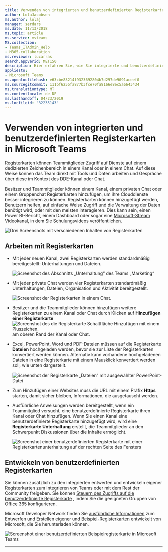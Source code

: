 ```yaml
---
title: Verwenden von integrierten und benutzerdefinierten Registerkarten in Microsoft Teams
author: LolaJacobsen
ms.author: lolaj
manager: serdars
ms.date: 11/13/2018
ms.topic: article
ms.service: msteams
MS.collection:
- Teams_ITAdmin_Help
- M365-collaboration
ms.reviewer: lucarras
search.appverid: MET150
description: Hier erfahren Sie, wie Sie integrierte und benutzerdefinierte Registerkarten verwenden können, um Funktionen wie Unterhaltungen, Dateien, Karten usw. einzubeziehen.
appliesto:
- Microsoft Teams
ms.openlocfilehash: e63cbe83214f9323692804b7d297de9091aceef0
ms.sourcegitcommit: 111bf6255fa877b3fce70fa8166e8ec5a6643434
ms.translationtype: MT
ms.contentlocale: de-DE
ms.lasthandoff: 04/23/2019
ms.locfileid: "32235143"
---
```

<a name="use-built-in-and-custom-tabs-in-microsoft-teams"></a>Verwenden von integrierten und benutzerdefinierten Registerkarten in Microsoft Teams
==================================================

Registerkarten können Teammitglieder Zugriff auf Dienste auf einem dedizierten Zeichenbereich in einem Kanal oder in einem Chat. Auf diese Weise können das Team direkt mit Tools und Daten arbeiten und Gespräche über diese im Kontext des DDE-Kanal oder Chat. 

Besitzer und Teammitglieder können einem Kanal, einem privaten Chat oder einem Gruppenchat Registerkarten hinzufügen, um ihre Clouddienste besser integrieren zu können. Registerkarten können hinzugefügt werden, Benutzern helfen, auf einfache Weise Zugriff und die Verwaltung der Daten benötigt wird, oder mit den meisten interagieren. Dies kann sein, einen Power BI-Bericht, einem Dashboard oder sogar eine [Microsoft-Stream](https://go.microsoft.com/fwlink/?linkid=855785) Videokanal, in dem Sie Schulungsvideos veröffentlichen.

![Drei Screenshots mit verschiedenen Inhalten von Registerkarten](media/Use_built-in_and_custom_tabs_in_Microsoft_Teams_image4.png)

## <a name="work-with-tabs"></a>Arbeiten mit Registerkarten

- Mit jeder neuen Kanal, zwei Registerkarten werden standardmäßig bereitgestellt: Unterhaltungen und Dateien. 

    ![Screenshot des Abschnitts „Unterhaltung“ des Teams „Marketing“](media/Use_built-in_and_custom_tabs_in_Microsoft_Teams_image1.png)
- Mit jeder private Chat werden vier Registerkarten standardmäßig Unterhaltungen, Dateien, Organisation und Aktivität bereitgestellt.

    ![Screenshot der Registerkarten in einem Chat.](media/Use_built-in_and_custom_tabs_add_tabs_to_a_chat.png)

- Besitzer und die Teammitglieder können hinzufügen weitere Registerkarten zu einem Kanal oder Chat durch Klicken auf **Hinzufügen einer Registerkarte** ![Screenshot des die Registerkarte Schaltfläche Hinzufügen mit einem Pluszeichen.](media/Use_built-in_and_custom_tabs_add_a_tab_button.png) am oberen Rand der Kanal oder Chat.

- Excel, PowerPoint, Word und PDF-Dateien müssen auf die Registerkarte **Dateien** hochgeladen werden, bevor sie zur Liste der Registerkarten konvertiert werden können. Alternativ kann vorhandene hochgeladenen Dateien in eine Registerkarte mit einem Mausklick konvertiert werden soll, wie unten dargestellt.

    ![Screenshot der Registerkarte „Dateien“ mit ausgewählter PowerPoint-Datei](media/Use_built-in_and_custom_tabs_in_Microsoft_Teams_image2.png)

- Zum Hinzufügen einer Websites muss die URL mit einem Präfix **Https** starten, damit sicher bleiben, Informationen, die ausgetauscht werden.

- Ausführliche Anweisungen werden bereitgestellt, wenn ein Teammitglied versucht, eine benutzerdefinierte Registerkarte ihren Kanal oder Chat hinzufügen. Wenn Sie einen Kanal eine benutzerdefinierte Registerkarte hinzugefügt wird, wird eine **Registerkarte Unterhaltung** erstellt, die Teammitglieder an den Schwerpunkt Diskussionen über die Inhalte ermöglicht.

    ![Screenshot einer benutzerdefinierten Registerkarte mit einer Registerkartenunterhaltung auf der rechten Seite des Fensters](media/Use_built-in_and_custom_tabs_in_Microsoft_Teams_image3.png)

## <a name="develop-custom-tabs"></a>Entwickeln von benutzerdefinierten Registerkarten

Sie können zusätzlich zu den integrierten entwerfen und entwickeln eigener Registerkarten zum Integrieren von Teams oder mit dem Rest der Community freigeben. Sie können [Steuern des Zugriffs auf die benutzerdefinierte Registerkarte](https://docs.microsoft.com/en-us/microsoftteams/platform/get-started/design#streamline-access) , indem Sie die geeigneten Gruppen von Office 365 konfigurieren.

Microsoft Developer Network finden Sie [ausführliche Informationen](https://go.microsoft.com/fwlink/?linkid=855786) zum Entwerfen und Erstellen eigener und [Beispiel-Registerkarten](https://go.microsoft.com/fwlink/?linkid=855787) entwickelt von Microsoft, die Sie herunterladen können.

![Screenshot einer benutzerdefinierten Beispielregisterkarte in Microsoft Teams](media/Use_built-in_and_custom_tabs_in_Microsoft_Teams_image5.png)

---
